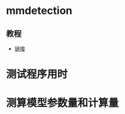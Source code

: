 # mmdetection
## 教程
* [链接](https://blog.csdn.net/qq_16137569/article/details/121316235)
# 测试程序用时
# 测算模型参数量和计算量

